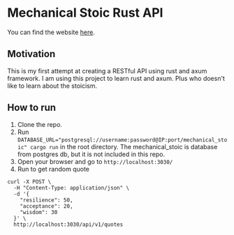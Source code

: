 # Mechanical Stoic Rust API
You can find the website [here](https://old.hermandaniel.com/#/mechanicalstoic).
## Motivation
This is my first attempt at creating a RESTful API using rust and axum framework. I am using this project to learn rust and axum. Plus who doesn't like to learn about the stoicism.

## How to run
1. Clone the repo.
2. Run `DATABASE_URL="postgresql://username:password@IP:port/mechanical_stoic" cargo run` in the root directory. The mechanical_stoic is database from postgres db, but it is not included in this repo. 
3. Open your browser and go to `http://localhost:3030/`
4. Run to get random quote
```shell
curl -X POST \
  -H "Content-Type: application/json" \
  -d '{
    "resilience": 50,
    "acceptance": 20,
    "wisdom": 30
  }' \
  http://localhost:3030/api/v1/quotes
```

